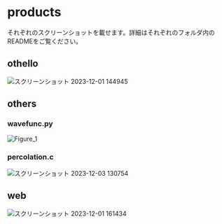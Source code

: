 # products
それぞれのスクリーンショットを載せます。詳細はそれぞれのフォルダ内のREADMEをご覧ください。

## othello
![スクリーンショット 2023-12-01 144945](https://github.com/SyunsukeTooyama/products/assets/138125489/36037cb6-401d-4a6d-969a-2ca8931fcfc6)

## others
### wavefunc.py

![Figure_1](https://github.com/SyunsukeTooyama/products/assets/138125489/6e8dfe0b-89c3-465d-a395-8809605d312e)

### percolation.c
![スクリーンショット 2023-12-03 130754](https://github.com/SyunsukeTooyama/products/assets/138125489/9e2bf4eb-f643-4ccf-826a-2856d179543c)


## web
![スクリーンショット 2023-12-01 161434](https://github.com/SyunsukeTooyama/products/assets/138125489/a1fea0f2-a057-4a9f-84af-d3db2ec98418)
